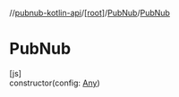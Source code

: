 //[pubnub-kotlin-api](../../../index.md)/[[root]](../index.md)/[PubNub](index.md)/[PubNub](-pub-nub.md)

# PubNub

[js]\
constructor(config: [Any](https://kotlinlang.org/api/latest/jvm/stdlib/kotlin-stdlib/kotlin/-any/index.html))
